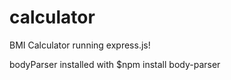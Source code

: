 # calculator

BMI Calculator running express.js!

bodyParser installed with $npm install body-parser